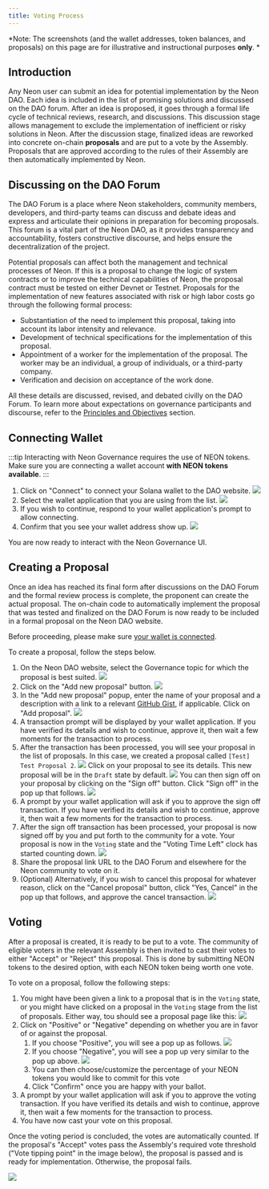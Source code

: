 ```yaml
---
title: Voting Process
---
```


*Note: The screenshots (and the wallet addresses, token balances, and proposals) on this page are for illustrative and instructional purposes **only**. *

## Introduction

Any Neon user can submit an idea for potential implementation by the Neon DAO. Each idea is included in the list of promising solutions and discussed on the DAO forum. After an idea is proposed, it goes through a formal life cycle of technical reviews, research, and discussions. This discussion stage allows management to exclude the implementation of inefficient or risky solutions in Neon. After the discussion stage, finalized ideas are reworked into concrete on-chain **proposals** and are put to a vote by the Assembly. Proposals that are approved according to the rules of their Assembly are then automatically implemented by Neon.

## Discussing on the DAO Forum

The DAO Forum is a place where Neon stakeholders, community members, developers, and third-party teams can discuss and debate ideas and express and articulate their opinions in preparation for becoming proposals. This forum is a vital part of the Neon DAO, as it provides transparency and accountability, fosters constructive discourse, and helps ensure the decentralization of the project. 

Potential proposals can affect both the management and technical processes of Neon. If this is a proposal to change the logic of system contracts or to improve the technical capabilities of Neon, the proposal contract must be tested on either Devnet or Testnet. Proposals for the implementation of new features associated with risk or high labor costs go through the following formal process:

  * Substantiation of the need to implement this proposal, taking into account its labor intensity and relevance.
  * Development of technical specifications for the implementation of this proposal.
  * Appointment of a worker for the implementation of the proposal. The worker may be an individual, a group of individuals, or a third-party company.
  * Verification and decision on acceptance of the work done.

All these details are discussed, revised, and debated civilly on the DAO Forum. To learn more about expectations on governance participants and discourse, refer to the [Principles and Objectives](/docs/governance/principles) section.

## Connecting Wallet

:::tip
Interacting with Neon Governance requires the use of NEON tokens. Make sure you are connecting a wallet account **with NEON tokens available**.
:::

1. Click on "Connect" to connect your Solana wallet to the DAO website.
   ![](./img/new_gov_ui_before_wallet.jpeg)
2. Select the wallet application that you are using from the list.
   ![](./img/new_gov_ui_wallet_connect.png)
3. If you wish to continue, respond to your wallet application's prompt to allow connecting.
4. Confirm that you see your wallet address show up.
   ![](./img/new_gov_ui_wallet_balance.png)

You are now ready to interact with the Neon Governance UI.

## Creating a Proposal
Once an idea has reached its final form after discussions on the DAO Forum and the formal review process is complete, the proponent can create the actual proposal. The on-chain code to automatically implement the proposal that was tested and finalized on the DAO Forum is now ready to be included in a formal proposal on the Neon DAO website.

Before proceeding, please make sure [your wallet is connected](#connecting-wallet).

To create a proposal, follow the steps below.

1. On the Neon DAO website, select the Governance topic for which the proposal is best suited.
  ![](./img/new_gov_ui_governance_topic.jpeg)
2. Click on the "Add new proposal" button.
  ![](./img/new_gov_ui_add_new_proposal.jpeg)
3. In the "Add new proposal" popup, enter the name of your proposal and a description with a link to a relevant [GitHub Gist](https://docs.github.com/en/get-started/writing-on-github/editing-and-sharing-content-with-gists/creating-gists), if applicable. Click on "Add proposal".
  ![](./img/new_gov_ui_new_proposal_popup.png)
4. A transaction prompt will be displayed by your wallet application. If you have verified its details and wish to continue, approve it, then wait a few moments for the transaction to process.
5. After the transaction has been processed, you will see your proposal in the list of proposals. In this case, we created a proposal called `[Test] Test Proposal 2`.
  ![](./img/new_gov_ui_list_after_new_proposal.png) 
  Click on your proposal to see its details. This new proposal will be in the `Draft` state by default.
  ![](./img/new_gov_ui_new_proposal_page.png)
  You can then sign off on your proposal by clicking on the "Sign off" button. Click "Sign off" in the pop up that follows.
  ![](./img/new_gov_ui_sign_off_popup.png)
6. A prompt by your wallet application will ask if you to approve the sign off transaction. If you have verified its details and wish to continue, approve it, then wait a few moments for the transaction to process.
7. After the sign off transaction has been processed, your proposal is now signed off by you and put forth to the community for a vote. Your proposal is now in the `Voting` state and the "Voting Time Left" clock has started counting down.
  ![](./img/new_gov_ui_signed_off_proposal.png)
8. Share the proposal link URL to the DAO Forum and elsewhere for the Neon community to vote on it.
9. (Optional) Alternatively, if you wish to cancel this proposal for whatever reason, click on the "Cancel proposal" button, click "Yes, Cancel" in the pop up that follows, and approve the cancel transaction.
  ![](./img/new_gov_ui_cancel_proposal.png)

## Voting

After a proposal is created, it is ready to be put to a vote. The community of eligible voters in the relevant Assembly is then invited to cast their votes to either "Accept" or "Reject" this proposal. This is done by submitting NEON tokens to the desired option, with each NEON token being worth one vote.

To vote on a proposal, follow the following steps:

1. You might have been given a link to a proposal that is in the `Voting` state, or you might have clicked on a proposal in the `Voting` stage from the list of proposals. Either way, tou should see a proposal page like this:
  ![](./img/new_gov_ui_proposal_voting.png)
2. Click on "Positive" or "Negative" depending on whether you are in favor of or against the proposal.
     1. If you choose "Positive", you will see a pop up as follows.
    ![](./img/new_gov_ui_positive_popup.png)
     2. If you choose "Negative", you will see a pop up very similar to the pop up above.
    ![](./img/new_gov_ui_negative_popup.png)
     3. You can then choose/customize the percentage of your NEON tokens you would like to commit for this vote
     4. Click "Confirm" once you are happy with your ballot.
3. A prompt by your wallet application will ask if you to approve the voting transaction. If you have verified its details and wish to continue, approve it, then wait a few moments for the transaction to process.
5. You have now cast your vote on this proposal. 

Once the voting period is concluded, the votes are automatically counted. If the proposal's "Accept" votes pass the Assembly's required vote threshold ("Vote tipping point" in the image below), the proposal is passed and is ready for implementation. Otherwise, the proposal fails.

![](./img/new_gov_ui_voting_tipping_point.png)

<!-- ------------------------ -->
<!-- Below should be merged as soon as the Governance UI is ready -->

<!-- ## Using the Governance User Interface

The Neon Governance application is an open-source service designed to provide a convenient forum for submitting proposals to improve Neon EVM and for voting on the acceptance of these proposals.

Any Neon user can submit a proposal to improve the Neon EVM governance, but only stakeholders can make the final decision on whether to implement the proposal or not. Submitting proposals and voting on them are carried out using the Neon Governance application.

### Governance UI Features in the Neon Project Improvements

The purpose of Governance UI is to:
  * Store proposals and their related votes in the network's state.
  * Increase the decentralization of governance through decision-making by majority vote.
  * Avoid imposing ideas or their implementations.
  * Eliminate the adoption of ambitious decisions, the implementation of which is associated with high risk.

## General Statements for Stakeholders

  * Members must not threaten other members.
  * No member should improperly influence the vote of another.
  * Members agree to hold software developers harmless for unintentional mistakes made by them in the expression of contractual intent, whether or not said mistakes were due to actual or perceived negligence.

## Proposal Submission Procedure

> Currently, the procedure for submitting and considering proposals is being finalized and therefore some actions may differ from the ones described below. If you encounter an issue, feel free to contact *community* for help.

### Posting an Article on the Neon Forum
The first thing to do is to go to the [Neon forum](https://forum.neon-labs.org) and post an article describing your proposal. If you are not yet registered, you must do so. Then click `New Topic` and put your content in the pop-up window.

<div className='neon-img-box-600' style={{textAlign: 'center'}}>

![](./img/govern-ui-1.png)

</div>

The topic of your proposal should concern Neon EVM governance. Proposal content may contain a textual description of your idea, illustrations, and links to your prepared and tested program code. If you have the code, you must provide brief instructions for installing it and checking the features that it performs.

Here is an example of the article "Execute new proposal" published on the forum:

<div className='neon-img-box-600' style={{textAlign: 'center'}}>

![](./img/govern-ui-2.png)

</div>

### Submitting a Proposal to Neon Governance

If after being discussed on the forum, an article receives positive reviews, it can be submitted for consideration to stakeholders. Currently, only the Neon EVM network administrator can register a submission in Governance UI. The author of the article should notify the administrator of the intention to create a proposal.

The proposal should match the recommended template and contain the following fields:
  * `Summary` — a brief description
  * `Instructions` — the sequence of actions for installing and running program code, if it is in the proposal.
  * `Discussion` — feedback and comments from stakeholders

Once the proposal is registered in Governance UI, a new line with data about it will appear in the list of [Governance Proposals](https://governance.neon-labs.org).

<div className='neon-img-width-600' style={{textAlign: 'center'}}>

![](./img/govern-ui-3.png)

</div>

### Monitoring the Status of the Submitted Proposal
The page [Governance Proposals](https://governance.neon-labs.org) contains the list of all proposals, including their names, identifiers, and current states. Authors have the ability to track the status of their proposals and monitor the voting processes. To get up-to-date information about the proposal, click on its status field.

As an example, the following figure shows the page containing detailed information about the "Execute new proposal" with the status `Voting`.

<div className='neon-img-width-600' style={{textAlign: 'center'}}>

![](./img/govern-ui-4.png)

</div>

Page fields and their functional meanings:

  1. Reverse arrow icon — by clicking on it you go to the `Governance Proposals` page
  2. `Proposer` — public key of the proposer
  3. Name of the proposal
  4. Current status of the proposal
  5. Proposal ID in Neon Governance
  6. The date of the last vote, after which no votes are accepted
  7. `See in forum` — link to forum post for further discussion
  8. Voting scale, visually displaying the voting process. It also displays the percentage of `Approve` and `Deny` votes scored.
  9. `Approval quorum` — displays the percentage of votes required to approve a proposal and the minimum number of approve votes required. Once the approval quorum is greater than or equal to the specified value, the proposal is eligible to pass.
  10. `Cast your vote` — button to open the pop-up voting window. Only stakeholders are allowed to vote.
  11. `Approvals` — list of voters with their votes given. The first numeric value means the number of stakeholders who voted `Approve`. The second numeric value means the total number of stakeholders who have the right to vote.

Here is the list of possible states of proposals and their functional meaning:
  * `Draft` — The proposal is in the preparation stage.
  * `Voting` — Stakeholders are voting to accept the proposal.
  * `Cancelled` — The proposal was not approved on the forum.
  * `Execution errors` — Attempting to execute the program code attached to the proposal ended with an error.
  * `Defeated` — The number of `Deny` votes was at least 50% of the total number of stakeholders allowed to vote.
  * `Approved` — The number of `Approve` votes has reached the `Approval quorum` threshold.
  * `Succeeded` — The proposal was approved but not yet implemented.
  * `Completed` — The proposal was approved and has been implemented.
  * `Voting ended` — The time allotted for voting has expired.

### Stakeholder Voting
If you are a stakeholder and you are allowed to vote, you should be here. Others can skip this section.

You should first open the list of proposals to view their current status, and select the proposal with `Voting` that you wish to vote on or view. The voting progress page will open.

<div className='neon-img-width-600' style={{textAlign: 'center'}}>

![](./img/govern-ui-5.png)

</div>

Then you should click `See in forum` to view the content of the proposal. To vote on the proposal, you must click `Cast your vote`. A pop-up box will appear.

<div className='neon-img-width-600' style={{textAlign: 'center'}}>

![](./img/govern-ui-6.png)

</div>

 Click `Approve` or `Decline` to vote on the proposal. Next, you will be asked to confirm and you will have the option to add a message to your vote.

## General Definitions/Terminology
Understanding Neon's Governance structure requires one to know some niche terminology. The following are some of the more common terms used in reference to Neon Governance:

### Voting
**Voting**, in the context of Neon Governance, is the act of staking NEON tokens to either support or oppose a proposal. In general, the more tokens one stakes, the more power their vote has; however, the precise vote weight of each token varies, and can take into account factors such as the vesting period of the tokens as well as the percentage of the total token supply.

### Proposal
A **Proposal** is a request for a particular change to something in the Neon ecosystem. Each DAO authority over a certain area of this ecosystem, and a proposal in any given DAO cannot involve a change to anything that DAO does not have authority to change. For example, the Grants DAO will only publish proposals that are related to the creation and distribution of grants and rewards.

### Pass Threshold
The **Pass Threshold** is the minimum token proportion that must be submitted in support of the proposal, expressed as a percentage of the total NEON token supply. For example, proposals submitted to the Community DAO have a 1% pass threshold, so the votes in favour of the proposal must comprise more than 1% of the total supply of NEON tokens. In addition to meeting the pass threshold, a proposal must have the majority of the votes be in support in order to be accepted.

### Voting Period
The **Voting Period** is the amount of time eligible token holders have to cast their vote on a particular proposal. After this point, votes can no longer be submitted.

### Hold-up Period
The **Hold-up Period** is the minimum amount of time that must pass between the approval of a proposal and its implementation. This delay allows for voters to unstake their tokens if they change their mind regarding the proposal's implementation. If enough voters withdraw their votes in support of the proposal that the pass threshold is no longer met, the proposal will be rejected - even if it had been accepted previously.

### Proposal Creation Threshold
In order to submit a proposal to a DAO, a user must stake a minimum amount of NEON tokens - this is known as the **Proposal Creation Threshold**. For example, to submit a proposal to the Emergency DAO, the proponent must stake at least 2*10<sup>3</sup> NEON, which is 0.0003% of the total token supply. This threshold discourages frivolous proposals and ensures that proponents have invested in their proposal's success.

## Technical Implementation
The Governance UI is based on [SPL Governance](https://github.com/solana-labs/solana-program-library/tree/master/governance), a versatile DAO creation tool for the Solana blockchain.

This program allows for the customisation of the following parameters:

* Pass threshold
* Voting period
* Hold up period
* Vote weight calculation (e.g. percentage of total supply, based on vested tokens)
* Whether to allow voting using a portion of vested tokens

## Scenarios: Using the Governance UI

View locked tokens amount
Add tokens to Deposit
Withdraw tokens
Create proposal
Vote for proposal
Execute proposal
Sign up for notifications

## Quorum Criteria

This program allows for the customization of the following parameters:
* Pass threshold to accept a proposal
* Voting period
* Hold up period - the minimum time before executing an approved proposal
* Vote weight calculation (e.g. percentage of total supply, based on vested tokens)
* Whether to allow voting using a portion of vested tokens -->
